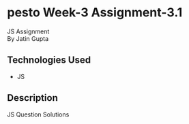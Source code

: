 # pesto Week-3 Assignment-3.1
JS Assignment <br />
By Jatin Gupta

## Technologies Used
- JS

## Description
JS Question Solutions


